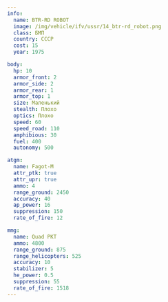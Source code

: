 ```yaml
---
info:
  name: BTR-RD ROBOT
  image: /img/vehicle/ifv/ussr/14_btr-rd_robot.png
  class: БМП
  country: СССР
  cost: 15
  year: 1975

body:
  hp: 10
  armor_front: 2
  armor_side: 2
  armor_rear: 1
  armor_top: 1
  size: Маленький
  stealth: Плохо
  optics: Плохо
  speed: 60
  speed_road: 110
  amphibious: 30
  fuel: 400
  autonomy: 500

atgm:
  name: Fagot-M
  attr_ptk: true
  attr_upr: true
  ammo: 4
  range_ground: 2450
  accuracy: 40
  ap_power: 16
  suppression: 150
  rate_of_fire: 12

mmg:
  name: Quad PKT
  ammo: 4800
  range_ground: 875
  range_helicopters: 525
  accuracy: 10
  stabilizer: 5
  he_power: 0.5
  suppression: 55
  rate_of_fire: 1518
---
```

